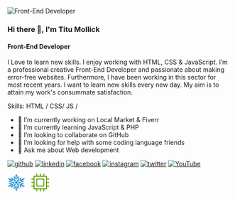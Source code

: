 ![Front-End Developer](https://pbs.twimg.com/profile_banners/1535296300249325569/1669125988/600x200)

### Hi there 👋, I'm Titu Mollick
#### Front-End Developer


I Love to learn new skills. I enjoy working with HTML, CSS & JavaScript. 
I’m a professional creative Front-End Developer and passionate about making error-free websites. 
Furthermore, I have been working in this sector for most recent years. I want to learn new skills every new day. My aim is to attain my work's consummate satisfaction.

Skills:  HTML / CSS/ JS /

- 🔭 I’m currently working on Local Market & Fiverr  
- 🌱 I’m currently learning JavaScript & PHP 
- 👯 I’m looking to collaborate on GitHub 
- 🤔 I’m looking for help with some coding language friends 
- 💬 Ask me about Web development 


[<img src='https://cdn.jsdelivr.net/npm/simple-icons@3.0.1/icons/github.svg' alt='github' height='40'>](https://github.com/TituMollick)  [<img src='https://cdn.jsdelivr.net/npm/simple-icons@3.0.1/icons/linkedin.svg' alt='linkedin' height='40'>](https://www.linkedin.com/in/titumollick/)  [<img src='https://cdn.jsdelivr.net/npm/simple-icons@3.0.1/icons/facebook.svg' alt='facebook' height='40'>](https://www.facebook.com/m.titumollick)  [<img src='https://cdn.jsdelivr.net/npm/simple-icons@3.0.1/icons/instagram.svg' alt='instagram' height='40'>](https://www.instagram.com/titumollick5/)  [<img src='https://cdn.jsdelivr.net/npm/simple-icons@3.0.1/icons/twitter.svg' alt='twitter' height='40'>](https://twitter.com/TituMollick)  [<img src='https://cdn.jsdelivr.net/npm/simple-icons@3.0.1/icons/youtube.svg' alt='YouTube' height='40'>](https://www.youtube.com/channel/UC-J-c8odfyknJfwq8-KxeWg)  

<a href='https://archiveprogram.github.com/'><img src='https://raw.githubusercontent.com/acervenky/animated-github-badges/master/assets/acbadge.gif' width='40' height='40'></a> <a href='https://docs.github.com/en/developers'><img src='https://raw.githubusercontent.com/acervenky/animated-github-badges/master/assets/devbadge.gif' width='40' height='40'></a> 


